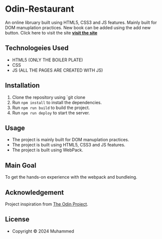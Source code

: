 # Odin-Restaurant

An online libruary built using HTML5, CSS3 and JS features. Mainly built for DOM manuplation practices.
New book can be added using the add new button. Click here to visit the site [**visit the site**](https://mhmdfais.github.io/restaurant_page/)

## Technologeies Used

- HTML5 (ONLY THE BOILER PLATE)
- CSS
- JS (ALL THE PAGES ARE CREATED WITH JS)

## Installation

1. Clone the repository using `git clone
2. Run `npm install` to install the dependencies.
3. Run `npm run build` to build the project.
4. Run `npm run deploy` to start the server.

## Usage

- The project is mainly built for DOM manuplation practices.
- The project is built using HTML5, CSS3 and JS features.
- The project is built using WebPack.

## Main Goal

To get the hands-on experience with the webpack and bundleing.

## Acknowledgement

Project inspiration from [The Odin Project](https://www.theodinproject.com/home).

## License

- Copyright &copy; 2024 Muhammed

